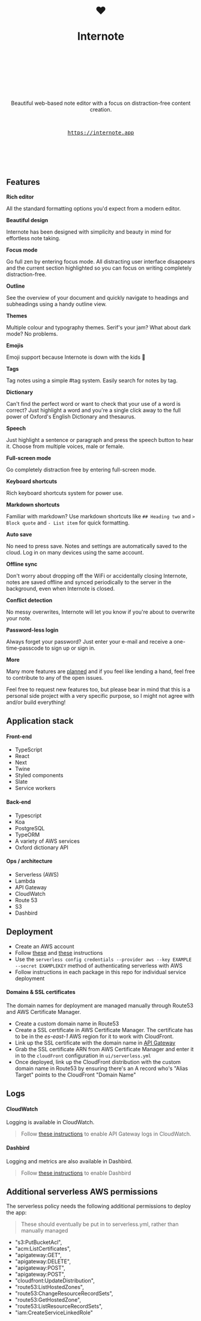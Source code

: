 <div align="center">
  <h1>
    <br/>
    <br/>
    ❤️
    <br />
    <br />
    Internote
    <br />
    <br />
    <br />
    <br />
  </h1>
  <br />
  <p>
    Beautiful web-based note editor with a focus on distraction-free content creation.
  </p>
  <br />
  <pre><a href="https://internote.app">https://internote.app</a></pre>
  <br />
  <br />
  <br />
  <br />
</div>

## Features

**Rich editor**

All the standard formatting options you'd expect from a modern editor.

**Beautiful design**

Internote has been designed with simplicity and beauty in mind for effortless note taking.

**Focus mode**

Go full zen by entering focus mode. All distracting user interface disappears and the current section highlighted so you can focus on writing completely distraction-free.

**Outline**

See the overview of your document and quickly navigate to headings and subheadings using a handy outline view.

**Themes**

Multiple colour and typography themes. Serif's your jam? What about dark mode? No problems.

**Emojis**

Emoji support because Internote is down with the kids :tada:

**Tags**

Tag notes using a simple #tag system. Easily search for notes by tag.

**Dictionary**

Can't find the perfect word or want to check that your use of a word is correct? Just highlight a word and you're a single click away to the full power of Oxford's English Dictionary and thesaurus.

**Speech**

Just highlight a sentence or paragraph and press the speech button to hear it. Choose from multiple voices, male or female.

**Full-screen mode**

Go completely distraction free by entering full-screen mode.

**Keyboard shortcuts**

Rich keyboard shortcuts system for power use.

**Markdown shortcuts**

Familiar with markdown? Use markdown shortcuts like `## Heading two` and `> Block quote` and `- List item` for quick formatting.

**Auto save**

No need to press save. Notes and settings are automatically saved to the cloud. Log in on many devices using the same account.

**Offline sync**

Don't worry about dropping off the WiFi or accidentally closing Internote, notes are saved offline and synced periodically to the server in the background, even when Internote is closed.

**Conflict detection**

No messy overwrites, Internote will let you know if you're about to overwrite your note.

**Password-less login**

Always forget your password? Just enter your e-mail and receive a one-time-passcode to sign up or sign in.

**More**

Many more features are [planned](https://github.com/josephluck/internote/issues) and if you feel like lending a hand, feel free to contribute to any of the open issues.

Feel free to request new features too, but please bear in mind that this is a personal side project with a very specific purpose, so I might not agree with and/or build everything!

## Application stack

#### Front-end

- TypeScript
- React
- Next
- Twine
- Styled components
- Slate
- Service workers

#### Back-end

- Typescript
- Koa
- PostgreSQL
- TypeORM
- A variety of AWS services
- Oxford dictionary API

#### Ops / architecture

- Serverless (AWS)
- Lambda
- API Gateway
- CloudWatch
- Route 53
- S3
- Dashbird

## Deployment

- Create an AWS account
- Follow [these](https://serverless.com/framework/docs/providers/aws/guide/installation/) and [these](https://serverless.com/framework/docs/providers/aws/guide/credentials/) instructions
- Use the `serverless config credentials --provider aws --key EXAMPLE --secret EXAMPLEKEY` method of authenticating serverless with AWS
- Follow instructions in each package in this repo for individual service deployment

#### Domains & SSL certificates

The domain names for deployment are managed manually through Route53 and AWS Certificate Manager.

- Create a custom domain name in Route53
- Create a SSL certificate in AWS Certificate Manager. The certificate has to be in the _es-east-1_ AWS region for it to work with CloudFront.
- Link up the SSL certificate with the domain name in [API Gateway](https://eu-west-1.console.aws.amazon.com/apigateway/home?region=eu-west-1#/custom-domain-names)
- Grab the SSL certificate ARN from AWS Certificate Manager and enter it in to the `cloudFront` configuration in `ui/serverless.yml`
- Once deployed, link up the CloudFront distribution with the custom domain name in Route53 by ensuring there's an A record who's "Alias Target" points to the CloudFront "Domain Name"

## Logs

#### CloudWatch

Logging is available in CloudWatch.

> Follow [these instructions](https://serverless-stack.com/chapters/api-gateway-and-lambda-logs.html#enable-api-gateway-cloudwatch-logs) to enable API Gateway logs in CloudWatch.

#### Dashbird

Logging and metrics are also available in Dashbird.

> Follow [these instructions](https://dashbird.io/docs/get-started/quick-start/) to enable Dashbird

## Additional serverless AWS permissions

The serverless policy needs the following additional permissions to deploy the app:

> These should eventually be put in to serverless.yml, rather than manually managed

- "s3:PutBucketAcl",
- "acm:ListCertificates",
- "apigateway:GET",
- "apigateway:DELETE",
- "apigateway:POST",
- "apigateway:POST",
- "cloudfront:UpdateDistribution",
- "route53:ListHostedZones",
- "route53:ChangeResourceRecordSets",
- "route53:GetHostedZone",
- "route53:ListResourceRecordSets",
- "iam:CreateServiceLinkedRole"
